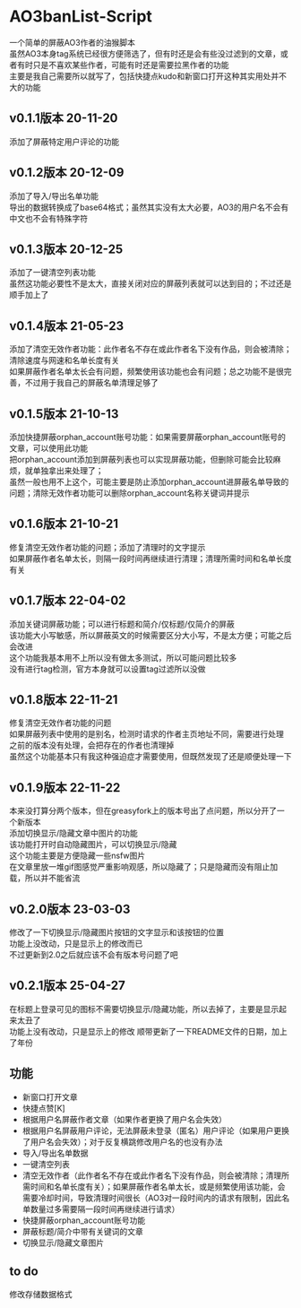 # AO3banList-Script
一个简单的屏蔽AO3作者的油猴脚本  
虽然AO3本身tag系统已经很方便筛选了，但有时还是会有些没过滤到的文章，或者有时只是不喜欢某些作者，可能有时还是需要拉黑作者的功能  
主要是我自己需要所以就写了，包括快捷点kudo和新窗口打开这种其实用处并不大的功能  

## v0.1.1版本 20-11-20
添加了屏蔽特定用户评论的功能  

## v0.1.2版本 20-12-09
添加了导入/导出名单功能  
导出的数据转换成了base64格式；虽然其实没有太大必要，AO3的用户名不会有中文也不会有特殊字符

## v0.1.3版本 20-12-25
添加了一键清空列表功能  
虽然这功能必要性不是太大，直接关闭对应的屏蔽列表就可以达到目的；不过还是顺手加上了

## v0.1.4版本 21-05-23
添加了清空无效作者功能：此作者名不存在或此作者名下没有作品，则会被清除；清除速度与网速和名单长度有关  
如果屏蔽作者名单太长会有问题，频繁使用该功能也会有问题；总之功能不是很完善，不过用于我自己的屏蔽名单清理足够了

## v0.1.5版本 21-10-13
添加快捷屏蔽orphan_account账号功能：如果需要屏蔽orphan_account账号的文章，可以使用此功能  
把orphan_account添加到屏蔽列表也可以实现屏蔽功能，但删除可能会比较麻烦，就单独拿出来处理了；  
虽然一般也用不上这个，可能主要是防止添加orphan_account进屏蔽名单导致的问题；清除无效作者功能可以删除orphan_account名称关键词并提示

## v0.1.6版本 21-10-21
修复清空无效作者功能的问题；添加了清理时的文字提示  
如果屏蔽作者名单太长，则隔一段时间再继续进行清理；清理所需时间和名单长度有关

## v0.1.7版本 22-04-02
添加关键词屏蔽功能；可以进行标题和简介/仅标题/仅简介的屏蔽  
该功能大小写敏感，所以屏蔽英文的时候需要区分大小写，不是太方便；可能之后会改进  
这个功能我基本用不上所以没有做太多测试，所以可能问题比较多  
没有进行tag检测，官方本身就可以设置tag过滤所以没做

## v0.1.8版本 22-11-21
修复清空无效作者功能的问题  
如果屏蔽列表中使用的是别名，检测时请求的作者主页地址不同，需要进行处理  
之前的版本没有处理，会把存在的作者也清理掉  
虽然这个功能基本只有我这种强迫症才需要使用，但既然发现了还是顺便处理一下  

## v0.1.9版本 22-11-22
本来没打算分两个版本，但在greasyfork上的版本号出了点问题，所以分开了一个新版本  
添加切换显示/隐藏文章中图片的功能  
该功能打开时自动隐藏图片，可以切换显示/隐藏  
这个功能主要是方便隐藏一些nsfw图片  
在文章里放一堆gif图感觉严重影响观感，所以隐藏了；只是隐藏而没有阻止加载，所以并不能省流

## v0.2.0版本 23-03-03
修改了一下切换显示/隐藏图片按钮的文字显示和该按钮的位置  
功能上没改动，只是显示上的修改而已  
不过更新到2.0之后就应该不会有版本号问题了吧

## v0.2.1版本 25-04-27
在标题上登录可见的图标不需要切换显示/隐藏功能，所以去掉了，主要是显示起来太丑了  
功能上没有改动，只是显示上的修改
顺带更新了一下README文件的日期，加上了年份

## 功能
- 新窗口打开文章
- 快捷点赞[K]
- 根据用户名屏蔽作者文章（如果作者更换了用户名会失效）
- 根据用户名屏蔽用户评论，无法屏蔽未登录（匿名）用户评论（如果用户更换了用户名会失效）；对于反复横跳修改用户名的也没有办法
- 导入/导出名单数据
- 一键清空列表
- 清空无效作者（此作者名不存在或此作者名下没有作品，则会被清除；清理所需时间和名单长度有关）；如果屏蔽作者名单太长，或是频繁使用该功能，会需要冷却时间，导致清理时间很长（AO3对一段时间内的请求有限制，因此名单数量过多需要隔一段时间再继续进行请求）
- 快捷屏蔽orphan_account账号功能
- 屏蔽标题/简介中带有关键词的文章
- 切换显示/隐藏文章图片


## to do
修改存储数据格式
